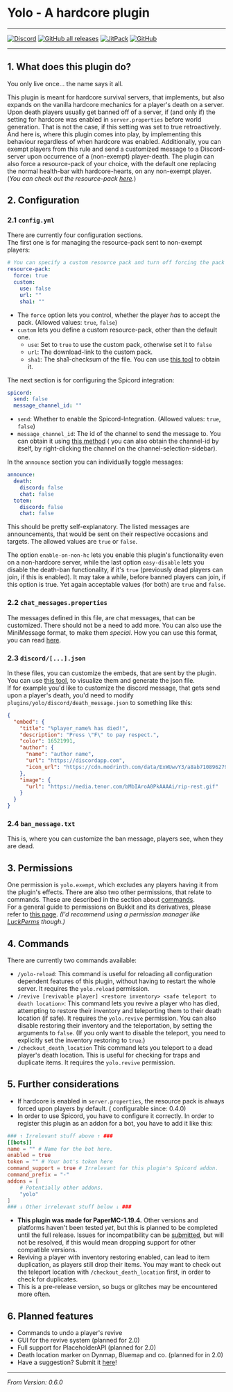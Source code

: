 # Yolo - A hardcore plugin

---

[![Discord](https://img.shields.io/discord/1085932576197316629?color=7289da&label=Support&logo=discord&style=for-the-badge)](https://discord.gg/zMqkeRseME)
[![GitHub all releases](https://img.shields.io/github/downloads/eingruenesbeb/Yolo/total?logo=github&style=for-the-badge)](https://github.com/eingruenesbeb/Yolo/releases/)
[![JitPack](https://img.shields.io/jitpack/version/io.github.eingruenesbeb/Yolo?color=green&style=for-the-badge)](https://jitpack.io/#eingruenesbeb/Yolo/v0.5.0)
[![GitHub](https://img.shields.io/github/license/eingruenesbeb/Yolo?style=for-the-badge)](https://github.com/eingruenesbeb/Yolo/blob/master/COPYING)

---

## 1. What does this plugin do?

You only live once... the name says it all.

This plugin is meant for hardcore survival servers, that implements, but also expands on the vanilla hardcore
mechanics for a player's death on a server.\
Upon death players usually get banned off of a server, if (and only if) the setting for hardcore was enabled in
`server.properties` before world generation. That is not the case, if this setting was set to true retroactively. And
here is, where this plugin comes into play, by implementing this behaviour regardless of when hardcore was enabled. 
Additionally, you can exempt players from this rule and send a customized message to a Discord-server upon occurrence of
a (non-exempt) player-death. The plugin can also force a resource-pack of your choice, with the default one replacing
the normal health-bar with hardcore-hearts, on any non-exempt player. (*You can check out the resource-pack
[here](https://drive.google.com/file/d/1UWoiOGFlt2QIyQPVKAv5flLTNeNiI439/view?usp=share_link).*)

## 2. Configuration

### 2.1 `config.yml`

There are currently four configuration sections.\
The first one is for managing the resource-pack sent to non-exempt players:

```yaml
# You can specify a custom resource pack and turn off forcing the pack onto non-exempt players.
resource-pack:
  force: true
  custom:
    use: false
    url: ""
    sha1: ""
```

- The `force` option lets you control, whether the player *has* to accept the pack. (Allowed values: `true`, `false`)
- `custom` lets you define a custom resource-pack, other than the default one.
    - `use`: Set to `true` to use the custom pack, otherwise set it to `false`
    - `url`: The download-link to the custom pack.
    - `sha1`: The sha1-checksum of the file. You can use
      [this tool](https://emn178.github.io/online-tools/sha1_checksum.html) to obtain it.

The next section is for configuring the Spicord integration:

```yaml
spicord:
  send: false
  message_channel_id: ""
```

- `send`: Whether to enable the Spicord-Integration. (Allowed values: `true`, `false`)
- `message_channel_id`: The id of the channel to send the message to. You can obtain it using
  [this method](https://support.discord.com/hc/en-us/articles/206346498-Where-can-I-find-my-User-Server-Message-ID-) (
  you
  can also obtain the channel-id by itself, by right-clicking the channel on the channel-selection-sidebar).

In the `announce` section you can individually toggle messages:

```yaml
announce:
  death:
    discord: false
    chat: false
  totem:
    discord: false
    chat: false
```

This should be pretty self-explanatory. The listed messages are announcements, that would be sent on their respective
occasions and targets. The allowed values are `true` or `false`.

The option `enable-on-non-hc` lets you enable this plugin's functionality even on a non-hardcore server, while the last
option `easy-disable` lets you disable the death-ban functionality, if it's `true` (previously dead players can join, if
this is enabled). It may take a while, before banned players can join, if this option is true. Yet again acceptable 
values (for both) are `true` and `false`.

### 2.2 `chat_messages.properties`

The messages defined in this file, are chat messages, that can be customized. There should not be a need to add more.
You can also use the MiniMessage format, to make them *special*. How you can use this format, you can read
[here](https://docs.advntr.dev/minimessage/format.html).

### 2.3 `discord/[...].json`

In these files, you can customize the embeds, that are sent by the plugin. You can use
[this tool](https://leovoel.github.io/embed-visualizer/), to visualize them and generate the json file.\
If for example you'd like to customize the discord message, that gets send upon a player's death, you'd need to modify
`plugins/yolo/discord/death_message.json` to something like this:

```json
{
  "embed": {
    "title": "%player_name% has died!",
    "description": "Press \"F\" to pay respect.",
    "color": 16521991,
    "author": {
      "name": "author name",
      "url": "https://discordapp.com",
      "icon_url": "https://cdn.modrinth.com/data/ExWUwvY3/a8ab710896279f5c3ed9c377d408a10587f5509d.png"
    },
    "image": {
      "url": "https://media.tenor.com/bMbIAroA0PkAAAAi/rip-rest.gif"
    }
  }
}

```

### 2.4 `ban_message.txt`
This is, where you can customize the ban message, players see, when they are dead.

## 3. Permissions

One permission is `yolo.exempt`, which excludes any players having it from the plugin's effects. There are also two
other permissions, that relate to commands. These are described in the section about [commands](#4-commands).\
For a general guide to permissions on Bukkit and its derivatives, please refer to
[this page](https://bukkit.fandom.com/wiki/Permissions.yml). *(I'd recommend using a permission manager like
[LuckPerms](https://luckperms.net/) though.)*

## 4. Commands

There are currently two commands available:

- `/yolo-reload`: This command is useful for reloading all configuration dependent features of this plugin, without
  having to restart the whole server. It requires the `yolo.reload` permission.
- `/revive [revivable player] <restore inventory> <safe teleport to death location>`: This command lets you revive a
player who has died, attempting to restore their inventory and teleporting them to their death location (if safe). It
requires the `yolo.revive` permission. You can also disable restoring their inventory and the teleportation, by setting
the arguments to `false`. (If you only want to disable the teleport, you need to explicitly set the inventory restoring
to `true`.)
- `/checkout_death_location` This command lets you teleport to a dead player's death location. This is useful for
checking for traps and duplicate items. It requires the `yolo.revive` permission.

## 5. Further considerations

- If hardcore is enabled in `server.properties`, the resource pack is always forced upon players by default. (
  configurable since: 0.4.0)
- In order to use Spicord, you have to configure it correctly. In order to register this plugin as an addon for a bot,
  you have to add it like this:

```toml
### ↑ Irrelevant stuff above ↑ ###
[[bots]]
name = "" # Name for the bot here.
enabled = true
token = "" # Your bot's token here
command_support = true # Irrelevant for this plugin's Spicord addon.
command_prefix = "-"
addons = [
    # Potentially other addons.
    "yolo"
]
### ↓ Other irrelevant stuff below ↓ ###
```

- **This plugin was made for PaperMC-1.19.4.** Other versions and platforms haven't been tested *yet*, but this is
  planned
  to be completed until the full release. Issues for incompatibility can
  be [submitted](https://github.com/eingruenesbeb/Yolo/issues/new/choose), but will not be resolved, if
  this would mean dropping support for other compatible versions.
- Reviving a player with inventory restoring enabled, can lead to item duplication, as players still drop their items.
You may want to check out the teleport location with `/checkout_death_location` first, in order to check for duplicates.
- This is a pre-release version, so bugs or glitches may be encountered more often.

## 6. Planned features

- Commands to undo a player's revive
- GUI for the revive system (planned for 2.0)
- Full support for PlaceholderAPI (planned for 2.0)
- Death location marker on Dynmap, Bluemap and co. (planned for in 2.0)
- Have a suggestion? Submit it [here](https://github.com/eingruenesbeb/Yolo/issues/new/choose)!

---

*From Version: 0.6.0*
